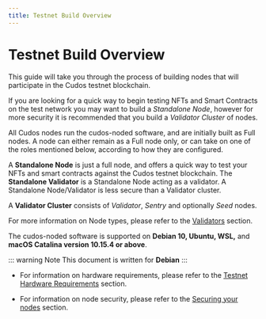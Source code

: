 ```yaml
---
title: Testnet Build Overview
---
```


# Testnet Build Overview

This guide will take you through the process of building nodes that will participate in the Cudos testnet blockchain.

If you are looking for a quick way to begin testing NFTs and Smart Contracts on the test network you may want to build a *Standalone Node*, however for more security it is recommended that you build a *Validator Cluster* of nodes.

All Cudos nodes run the cudos-noded software, and are initially built as Full nodes. A node can either remain as a Full node only, or can take on one of the roles mentioned below, according to how they are configured. 


A **Standalone Node** is just a full node, and offers a quick way to test your NFTs and smart contracts against the Cudos testnet blockchain. The **Standalone Validator** is a Standalone Node acting as a validator. A Standalone Node/Validator is less secure than a Validator cluster.

A **Validator Cluster** consists of *Validator*, *Sentry* and optionally *Seed* nodes. 

For more information on Node types, please refer to the [Validators](/learn/validators.html#overview) section.




The cudos-noded software is supported on **Debian 10, Ubuntu, WSL,** and **macOS Catalina version 10.15.4 or above**. 

::: warning Note
This document is written for **Debian**
:::


- For information on hardware requirements, please refer to the [Testnet Hardware Requirements](/testnet/testnet-hardware.md) section.

- For information on node security, please refer to the [Securing your nodes](/build/securingnodes.md) section.






